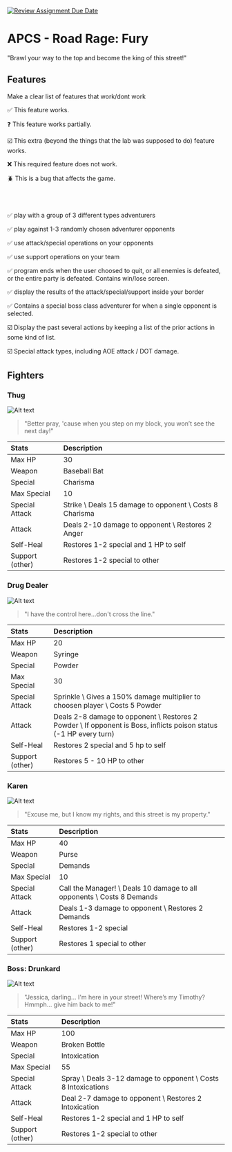 [![Review Assignment Due Date](https://classroom.github.com/assets/deadline-readme-button-22041afd0340ce965d47ae6ef1cefeee28c7c493a6346c4f15d667ab976d596c.svg)](https://classroom.github.com/a/KprAwj1n)
# APCS - Road Rage: Fury

"Brawl your way to the top and become the king of this street!"

## Features

Make a clear list of features that work/dont work

:white_check_mark: This feature works.

:question: This feature works partially.

:ballot_box_with_check: This extra (beyond the things that the lab was supposed to do) feature works.

:x: This required feature does not work.

:beetle: This is a bug that affects the game.

<br/><br/>

:white_check_mark: play with a group of 3 different types adventurers

:white_check_mark: play against 1-3 randomly chosen adventurer opponents

:white_check_mark: use attack/special operations on your opponents

:white_check_mark: use support operations on your team

:white_check_mark: program ends when the user choosed to quit, or all enemies is defeated, or the entire party is defeated. Contains win/lose screen.

:white_check_mark: display the results of the attack/special/support inside your border

:white_check_mark: Contains a special boss class adventurer for when a single opponent is selected.

:ballot_box_with_check: Display the past several actions by keeping a list of the prior actions in some kind of list.

:ballot_box_with_check: Special attack types, including AOE attack / DOT damage.


## Fighters

### Thug
![Alt text](thug.png?raw=true "Title" )
> "Better pray, 'cause when you step on my block, you won’t see the next day!"

| Stats | Description |
| :---- | :---------- |
| Max HP | 30 |
| Weapon | Baseball Bat |
| Special | Charisma |
| Max Special | 10 |
| Special Attack | Strike \ Deals 15 damage to opponent \ Costs 8 Charisma|
| Attack | Deals 2-10 damage to opponent \ Restores 2 Anger |
| Self-Heal | Restores 1-2 special and 1 HP to self |
| Support (other) | Restores 1-2 special to other |


### Drug Dealer

![Alt text](drugdealer.png?raw=true "Title" )
> "I have the control here...don't cross the line."

| Stats | Description |
| :---- | :---------- |
| Max HP | 20 |
| Weapon | Syringe |
| Special | Powder |
| Max Special | 30 |
| Special Attack | Sprinkle \ Gives a 150% damage multiplier to choosen player \ Costs 5 Powder |
| Attack | Deals 2-8 damage to opponent \ Restores 2 Powder \ If opponent is Boss, inflicts poison status (-1 HP every turn)|
| Self-Heal | Restores 2 special and 5 hp to self |
| Support (other) | Restores 5 - 10 HP to other |

### Karen

![Alt text](karen.png?raw=true "Title" )
> "Excuse me, but I know my rights, and this street is my property."

| Stats | Description |
| :---- | :---------- |
| Max HP | 40 |
| Weapon | Purse |
| Special | Demands |
| Max Special | 10 |
| Special Attack | Call the Manager! \ Deals 10 damage to all opponents \ Costs 8 Demands |
| Attack | Deals 1-3 damage to opponent \ Restores 2 Demands |
| Self-Heal | Restores 1-2 special |
| Support (other) | Restores 1 special to other |

### Boss: Drunkard

![Alt text](drunkard.png?raw=true "Title" )
> "Jessica, darling... I'm here in your street! Where’s my Timothy? Hmmph... give him back to me!"

| Stats | Description |
| :---- | :---------- |
| Max HP | 100 |
| Weapon | Broken Bottle |
| Special | Intoxication |
| Max Special | 55 |
| Special Attack | Spray \ Deals 3-12 damage to opponent \ Costs 8 Intoxications |
| Attack | Deal 2-7 damage to opponent \ Restores 2 Intoxication |
| Self-Heal | Restores 1-2 special and 1 HP to self |
| Support (other) | Restores 1-2 special to other |
